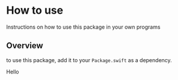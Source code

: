 # How to use

Instructions on how to use this package in your own programs

## Overview

to use this package, add it to your `Package.swift` as a dependency.

Hello
